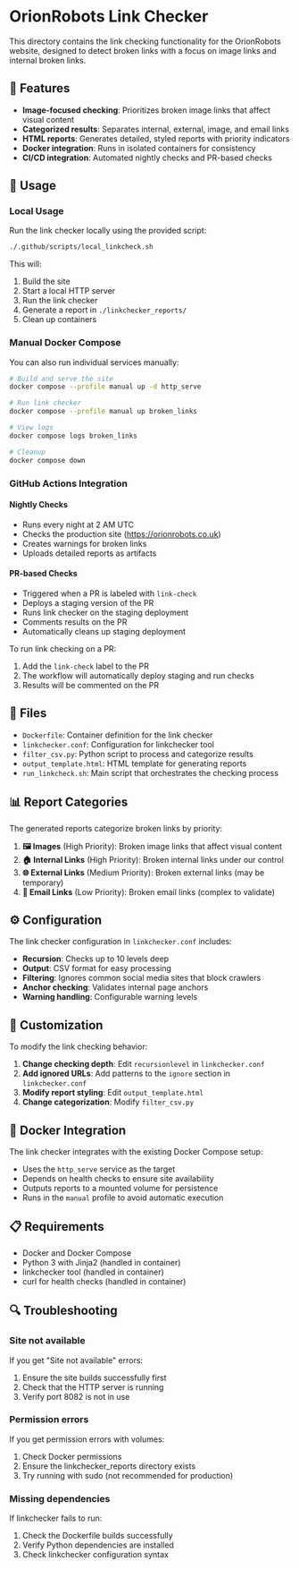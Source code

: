 # OrionRobots Link Checker

This directory contains the link checking functionality for the OrionRobots website, designed to detect broken links with a focus on image links and internal broken links.

## 🎯 Features

- **Image-focused checking**: Prioritizes broken image links that affect visual content
- **Categorized results**: Separates internal, external, image, and email links
- **HTML reports**: Generates detailed, styled reports with priority indicators
- **Docker integration**: Runs in isolated containers for consistency
- **CI/CD integration**: Automated nightly checks and PR-based checks

## 🚀 Usage

### Local Usage

Run the link checker locally using the provided script:

```bash
./.github/scripts/local_linkcheck.sh
```

This will:
1. Build the site
2. Start a local HTTP server
3. Run the link checker
4. Generate a report in `./linkchecker_reports/`
5. Clean up containers

### Manual Docker Compose

You can also run individual services manually:

```bash
# Build and serve the site
docker compose --profile manual up -d http_serve

# Run link checker
docker compose --profile manual up broken_links

# View logs
docker compose logs broken_links

# Cleanup
docker compose down
```

### GitHub Actions Integration

#### Nightly Checks
- Runs every night at 2 AM UTC
- Checks the production site (https://orionrobots.co.uk)
- Creates warnings for broken links
- Uploads detailed reports as artifacts

#### PR-based Checks
- Triggered when a PR is labeled with `link-check`
- Deploys a staging version of the PR
- Runs link checker on the staging deployment
- Comments results on the PR
- Automatically cleans up staging deployment

To run link checking on a PR:
1. Add the `link-check` label to the PR
2. The workflow will automatically deploy staging and run checks
3. Results will be commented on the PR

## 📁 Files

- `Dockerfile`: Container definition for the link checker
- `linkchecker.conf`: Configuration for linkchecker tool
- `filter_csv.py`: Python script to process and categorize results
- `output_template.html`: HTML template for generating reports
- `run_linkcheck.sh`: Main script that orchestrates the checking process

## 📊 Report Categories

The generated reports categorize broken links by priority:

1. **🖼️ Images** (High Priority): Broken image links that affect visual content
2. **🏠 Internal Links** (High Priority): Broken internal links under our control
3. **🌐 External Links** (Medium Priority): Broken external links (may be temporary)
4. **📧 Email Links** (Low Priority): Broken email links (complex to validate)

## ⚙️ Configuration

The link checker configuration in `linkchecker.conf` includes:

- **Recursion**: Checks up to 10 levels deep
- **Output**: CSV format for easy processing
- **Filtering**: Ignores common social media sites that block crawlers
- **Anchor checking**: Validates internal page anchors
- **Warning handling**: Configurable warning levels

## 🔧 Customization

To modify the link checking behavior:

1. **Change checking depth**: Edit `recursionlevel` in `linkchecker.conf`
2. **Add ignored URLs**: Add patterns to the `ignore` section in `linkchecker.conf`
3. **Modify report styling**: Edit `output_template.html`
4. **Change categorization**: Modify `filter_csv.py`

## 🐳 Docker Integration

The link checker integrates with the existing Docker Compose setup:

- Uses the `http_serve` service as the target
- Depends on health checks to ensure site availability
- Outputs reports to a mounted volume for persistence
- Runs in the `manual` profile to avoid automatic execution

## 📋 Requirements

- Docker and Docker Compose
- Python 3 with Jinja2 (handled in container)
- linkchecker tool (handled in container)
- curl for health checks (handled in container)

## 🔍 Troubleshooting

### Site not available
If you get "Site not available" errors:
1. Ensure the site builds successfully first
2. Check that the HTTP server is running
3. Verify port 8082 is not in use

### Permission errors
If you get permission errors with volumes:
1. Check Docker permissions
2. Ensure the linkchecker_reports directory exists
3. Try running with sudo (not recommended for production)

### Missing dependencies
If linkchecker fails to run:
1. Check the Dockerfile builds successfully
2. Verify Python dependencies are installed
3. Check linkchecker configuration syntax
